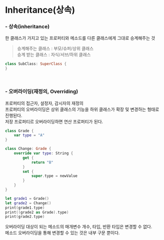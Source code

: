# Inheritance(상속)

### - 상속(inheritance)

한 클래스가 가지고 있는 프로퍼티와 메소드를 다른 클래스에게 그대로 승계해주는 것<br>
> 승계해주는 클래스 : 부모/슈퍼/상위 클래스<br>
> 승계 받는 클래스 : 자식/서브/하위 클래스<br>
```swift
class SubClass: SuperClass {
}
```
<br>

### - 오버라이딩(재정의, Overriding)

프로퍼티의 접근자, 설정자, 감시자의 재정의<br>
프로퍼티의 오버라이딩은 상위 클래스의 기능을 하위 클래스가 확장 및 변경하는 형태로 진행된다.<br>
저장 프로퍼티르 오버라이딩하면 연산 프로퍼티가 된다.
```swift
class Grade {
    var type = "A"
}

class Change: Grade {
    override var type: String {
        get {
            return "B"
        }
        set {
            super.type = newValue
        }
    }
}

let grade1 = Grade()
let grade2 = Change()
print(grade1.type)
print((grade2 as Grade).type)
print(grade2.type)
```
오버라이딩 대상이 되는 메소드의 매개변수 개수, 타입, 반환 타입은 변경할 수 없다.<br>
메소드 오버라이딩을 통해 변경할 수 있는 것은 내부 구문 뿐이다.

